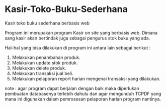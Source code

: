 # Kasir-Toko-Buku-Sederhana
Kasir toko buku sederhana berbasis web

Program ini merupakan program Kasir on site yang berbasis web.
Dimana sang kasir akan bertindak juga sebagai pengurus stok buku yang ada.

Hal-hal yang bisa dilakukan di program ini antara lain sebagai berikut :
1. Melakukan penambahan produk.
2. Melakukan update stok produk.
3. Melakukan delete produk.
4. Melakukan transaksi jual beli.
5. Melakukan pelaporan report harian mengenai transaksi yang dilakukan.

note :
agar program dapat berjalan dengan baik maka diperlukan pembuatan databasenya terlebih dahulu
dan agar mengunduh TCPDF yang mana ini digunakan dalam pemrosesan pelaporan harian program nantinya.
